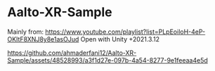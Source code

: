 # Aalto-XR-Sample

Mainly from: https://www.youtube.com/playlist?list=PLpEoiloH-4eP-OKItF8XNJ8y8e1asOJud
Open with Unity +2021.3.12


https://github.com/ahmaderfani12/Aalto-XR-Sample/assets/48528993/a3f1d27e-097b-4a54-8277-9e1feeaa4e5d

